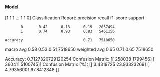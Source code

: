 #### Model
[1 1 1 ... 1 1 0]
Classification Report:
              precision    recall  f1-score   support

           0       0.42      0.13      0.19   2057494
           1       0.74      0.93      0.83   5461156

    accuracy                           0.71   7518650
   macro avg       0.58      0.53      0.51   7518650
weighted avg       0.65      0.71      0.65   7518650

Accuracy: 0.7127320729120254
Confusion Matrix:
[[ 258038 1799456]
 [ 360411 5100745]]
Confusion Matrix (%):
[[ 3.4319725  23.93323269]
 [ 4.79356001 67.8412348 ]]
